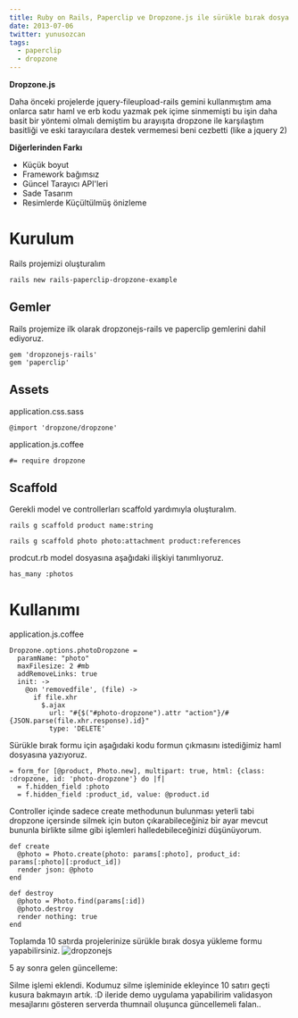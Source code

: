 ```yaml
---
title: Ruby on Rails, Paperclip ve Dropzone.js ile sürükle bırak dosya yükleme uygulaması
date: 2013-07-06
twitter: yunusozcan
tags:
  - paperclip
  - dropzone
---
```


**Dropzone.js**

Daha önceki projelerde jquery-fileupload-rails gemini kullanmıştım ama onlarca satır haml ve erb kodu yazmak pek içime sinmemişti bu işin daha basit bir yöntemi olmalı demiştim bu arayışıta dropzone ile karşılaştım basitliği ve eski tarayıcılara destek vermemesi beni cezbetti (like a jquery 2)

<!--more-->

**Diğerlerinden Farkı**

*   Küçük boyut
*   Framework bağımsız
*   Güncel Tarayıcı API'leri
*   Sade Tasarım
*   Resimlerde Küçültülmüş önizleme

# **Kurulum**

Rails projemizi oluşturalım

`rails new rails-paperclip-dropzone-example`

## Gemler

Rails projemize ilk olarak dropzonejs-rails ve paperclip gemlerini dahil ediyoruz.

    gem 'dropzonejs-rails'
    gem 'paperclip'


## Assets

application.css.sass

    @import 'dropzone/dropzone'


application.js.coffee

    #= require dropzone


## Scaffold

Gerekli model ve controllerları scaffold yardımıyla oluşturalım.

`rails g scaffold product name:string`

`rails g scaffold photo photo:attachment product:references`

prodcut.rb model dosyasına aşağıdaki ilişkiyi tanımlıyoruz.

    has_many :photos


# **Kullanımı**

application.js.coffee

    Dropzone.options.photoDropzone =
      paramName: "photo"
      maxFilesize: 2 #mb
      addRemoveLinks: true
      init: ->
        @on 'removedfile', (file) ->
          if file.xhr
            $.ajax
              url: "#{$("#photo-dropzone").attr "action"}/#{JSON.parse(file.xhr.response).id}"
              type: 'DELETE'


Sürükle bırak formu için aşağıdaki kodu formun çıkmasını istediğimiz haml dosyasına yazıyoruz.

    = form_for [@product, Photo.new], multipart: true, html: {class: :dropzone, id: 'photo-dropzone'} do |f|
      = f.hidden_field :photo
      = f.hidden_field :product_id, value: @product.id


Controller içinde sadece create methodunun bulunması yeterli tabi dropzone içersinde silmek için buton çıkarabileceğiniz bir ayar mevcut bununla birlikte silme gibi işlemleri halledebileceğinizi düşünüyorum.

    def create
      @photo = Photo.create(photo: params[:photo], product_id: params[:photo][:product_id])
      render json: @photo
    end

    def destroy
      @photo = Photo.find(params[:id])
      @photo.destroy
      render nothing: true
    end


Toplamda 10 satırda projelerinize sürükle bırak dosya yükleme formu yapabilirsiniz. ![dropzonejs](articles/2013-07-06-dropzone.png)

5 ay sonra gelen güncelleme:

Silme işlemi eklendi. Kodumuz silme işleminide ekleyince 10 satırı geçti kusura bakmayın artık. :D ileride demo uygulama yapabilirim validasyon mesajlarını gösteren serverda thumnail oluşunca güncellemeli falan..
